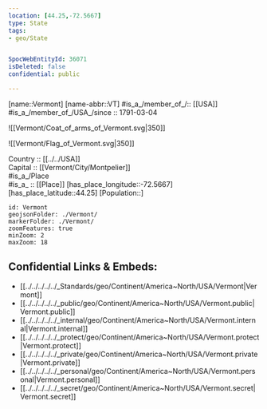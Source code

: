 ```yaml
---
location: [44.25,-72.5667] 
type: State
tags:
- geo/State


SpocWebEntityId: 36071
isDeleted: false
confidential: public

---
```

[name::Vermont] 
[name-abbr::VT] 
#is_a_/member_of_/:: [[USA]]
#is_a_/member_of_/USA_/since :: 1791-03-04


![[Vermont/Coat_of_arms_of_Vermont.svg|350]] 

![[Vermont/Flag_of_Vermont.svg|350]] 


Country :: [[../../USA]]  
Capital :: [[Vermont/City/Montpelier]]  
#is_a_/Place  
#is_a_ :: [[Place]] 
[has_place_longitude::-72.5667] 
[has_place_latitude::44.25] 
[Population::] 



```leaflet
id: Vermont
geojsonFolder: ./Vermont/
markerFolder: ./Vermont/
zoomFeatures: true 
minZoom: 2 
maxZoom: 18
```


## Confidential Links & Embeds: 
- [[../../../../../_Standards/geo/Continent/America~North/USA/Vermont|Vermont]] 
- [[../../../../../_public/geo/Continent/America~North/USA/Vermont.public|Vermont.public]] 
- [[../../../../../_internal/geo/Continent/America~North/USA/Vermont.internal|Vermont.internal]] 
- [[../../../../../_protect/geo/Continent/America~North/USA/Vermont.protect|Vermont.protect]] 
- [[../../../../../_private/geo/Continent/America~North/USA/Vermont.private|Vermont.private]] 
- [[../../../../../_personal/geo/Continent/America~North/USA/Vermont.personal|Vermont.personal]] 
- [[../../../../../_secret/geo/Continent/America~North/USA/Vermont.secret|Vermont.secret]] 

